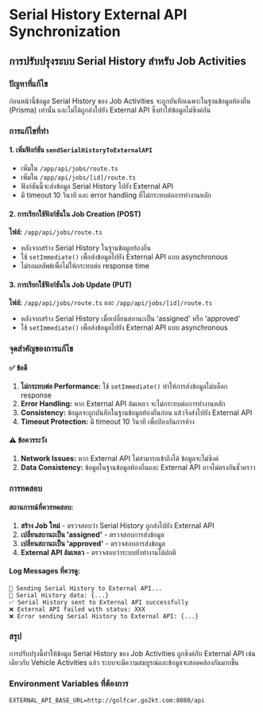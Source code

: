 # Serial History External API Synchronization

## การปรับปรุงระบบ Serial History สำหรับ Job Activities

### ปัญหาที่แก้ไข
ก่อนหน้านี้ข้อมูล Serial History ของ Job Activities จะถูกบันทึกเฉพาะในฐานข้อมูลท้องถิ่น (Prisma) เท่านั้น และไม่ได้ถูกส่งไปยัง External API ซึ่งทำให้ข้อมูลไม่ซิงค์กัน

### การแก้ไขที่ทำ

#### 1. เพิ่มฟังก์ชัน `sendSerialHistoryToExternalAPI`
- เพิ่มใน `/app/api/jobs/route.ts`
- เพิ่มใน `/app/api/jobs/[id]/route.ts`
- ฟังก์ชันนี้จะส่งข้อมูล Serial History ไปยัง External API
- มี timeout 10 วินาที และ error handling ที่ไม่กระทบต่อการทำงานหลัก

#### 2. การเรียกใช้ฟังก์ชันใน Job Creation (POST)
**ไฟล์:** `/app/api/jobs/route.ts`
- หลังจากสร้าง Serial History ในฐานข้อมูลท้องถิ่น
- ใช้ `setImmediate()` เพื่อส่งข้อมูลไปยัง External API แบบ asynchronous
- ไม่รอผลลัพธ์เพื่อไม่ให้กระทบต่อ response time

#### 3. การเรียกใช้ฟังก์ชันใน Job Update (PUT)
**ไฟล์:** `/app/api/jobs/route.ts` และ `/app/api/jobs/[id]/route.ts`
- หลังจากสร้าง Serial History เมื่อเปลี่ยนสถานะเป็น 'assigned' หรือ 'approved'
- ใช้ `setImmediate()` เพื่อส่งข้อมูลไปยัง External API แบบ asynchronous

### จุดสำคัญของการแก้ไข

#### ✅ ข้อดี
1. **ไม่กระทบต่อ Performance:** ใช้ `setImmediate()` ทำให้การส่งข้อมูลไม่บล็อก response
2. **Error Handling:** หาก External API ล้มเหลว จะไม่กระทบต่อการทำงานหลัก
3. **Consistency:** ข้อมูลจะถูกบันทึกในฐานข้อมูลท้องถิ่นก่อน แล้วจึงส่งไปยัง External API
4. **Timeout Protection:** มี timeout 10 วินาที เพื่อป้องกันการค้าง

#### ⚠️ ข้อควรระวัง
1. **Network Issues:** หาก External API ไม่สามารถเข้าถึงได้ ข้อมูลจะไม่ซิงค์
2. **Data Consistency:** ข้อมูลในฐานข้อมูลท้องถิ่นและ External API อาจไม่ตรงกันชั่วคราว

### การทดสอบ

#### สถานการณ์ที่ควรทดสอบ:
1. **สร้าง Job ใหม่** - ตรวจสอบว่า Serial History ถูกส่งไปยัง External API
2. **เปลี่ยนสถานะเป็น 'assigned'** - ตรวจสอบการส่งข้อมูล
3. **เปลี่ยนสถานะเป็น 'approved'** - ตรวจสอบการส่งข้อมูล
4. **External API ล้มเหลว** - ตรวจสอบว่าระบบยังทำงานได้ปกติ

#### Log Messages ที่ควรดู:
```
🔄 Sending Serial History to External API...
📝 Serial History data: {...}
✅ Serial History sent to External API successfully
❌ External API failed with status: XXX
❌ Error sending Serial History to External API: {...}
```

### สรุป
การปรับปรุงนี้ทำให้ข้อมูล Serial History ของ Job Activities ถูกซิงค์กับ External API เช่นเดียวกับ Vehicle Activities แล้ว ระบบจะมีความสมบูรณ์และข้อมูลจะสอดคล้องกันมากขึ้น

### Environment Variables ที่ต้องการ
```
EXTERNAL_API_BASE_URL=http://golfcar.go2kt.com:8080/api
```